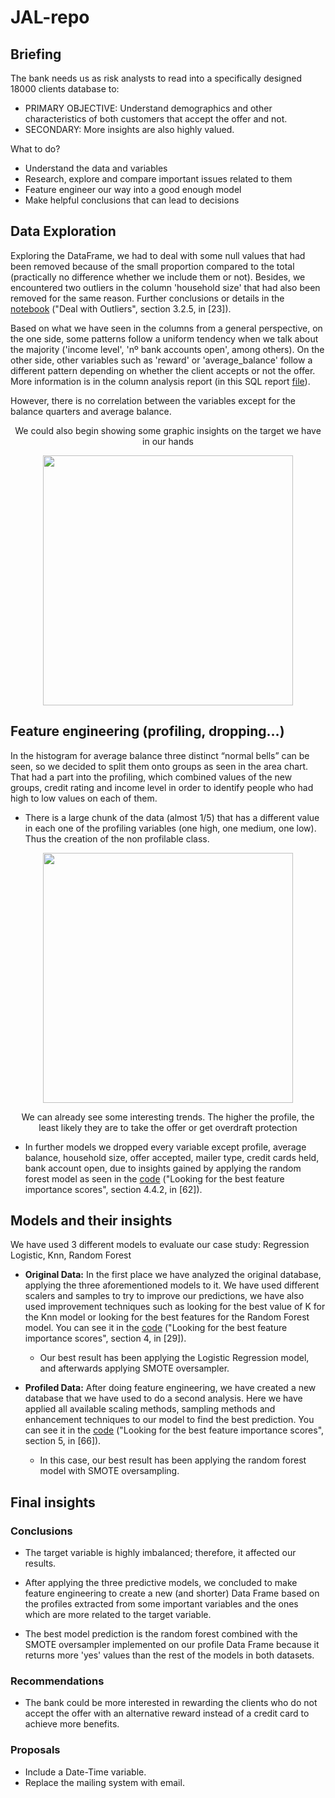 # JAL-repo

## Briefing
The bank needs us as risk analysts to read into a specifically designed 18000 clients database to:
* PRIMARY OBJECTIVE: Understand demographics and other characteristics of both customers that accept the offer and not.
* SECONDARY: More insights are also highly valued.

What to do?
* Understand the data and variables
* Research, explore and compare important issues related to them
* Feature engineer our way into a good enough model
* Make helpful conclusions that can lead to decisions


## Data Exploration

Exploring the DataFrame, we had to deal with some null values that had been removed because of the small proportion compared to the total (practically no difference whether we include them or not). Besides, we encountered two outliers in the column 'household size' that had also been removed for the same reason. Further conclusions or details in the [notebook](https://github.com/JosepTrota/JAL-repo/blob/main/Code/Case%20Studio%20Bank%20Final.ipynb) ("Deal with Outliers", section 3.2.5, in [23]).

Based on what we have seen in the columns from a general perspective, on the one side, some patterns follow a uniform tendency when we talk about the majority ('income level', 'nº bank accounts open', among others). On the other side, other variables such as 'reward' or 'average_balance' follow a different pattern depending on whether the client accepts or not the offer. More information is in the column analysis report (in this SQL report [file](https://github.com/JosepTrota/JAL-repo/blob/main/MySql/Profiles%20and%20patterns.pdf)).

However, there is no correlation between the variables except for the balance quarters and average balance.

<p align="center"> We could also begin showing some graphic insights on the target we have in our hands</p>
<p align="center"><img src="https://user-images.githubusercontent.com/96822258/154541671-856745dd-941b-4c9d-9702-1797873e5155.png"  height="400">


## Feature engineering (profiling, dropping…)
In the histogram for average balance three distinct “normal bells” can be seen, so we decided to split them onto groups as seen in the area chart. That had a part into the profiling, which combined values of the new groups, credit rating and income level in order to identify people who had high to low values on each of them.
-	There is a large chunk of the data (almost 1/5) that has a different value in each one of the profiling variables (one high, one medium, one low). Thus the creation of the non profilable class.

<p align="center"><img src="https://github.com/JosepTrota/JAL-repo/blob/main/Images/Profiling.png?raw=true"  height="400">
<p align="center"> We can already see some interesting trends. The higher the profile, the least likely they are to take the offer or get overdraft protection</p>

-	In further models we dropped every variable except profile, average balance, household size, offer accepted, mailer type, credit cards held, bank account open, due to insights gained by applying the random forest model as seen in the [code](https://github.com/JosepTrota/JAL-repo/blob/main/Code/Case%20Studio%20Bank%20Final.ipynb) ("Looking for the best feature importance scores", section 4.4.2, in [62]).



## Models and their insights

We have used 3 different models to evaluate our case study: Regression Logistic, Knn, Random Forest<BR>
  
- **Original Data:** In the first place we have analyzed the original database, applying the three aforementioned models to it. We have used different scalers and samples to try to improve our predictions, we have also used improvement techniques such as looking for the best value of K for the Knn model or looking for the best features for the Random Forest model. You can see it in the [code](https://github.com/JosepTrota/JAL-repo/blob/main/Code/Case%20Studio%20Bank%20Final.ipynb) ("Looking for the best feature importance scores", section 4, in [29]).<BR>
  
  - Our best result has been applying the Logistic Regression model, and afterwards applying SMOTE oversampler.
  
- **Profiled Data:** After doing feature engineering, we have created a new database that we have used to do a second analysis. Here we have applied all available scaling methods, sampling methods and enhancement techniques to our model to find the best prediction. You can see it in the [code](https://github.com/JosepTrota/JAL-repo/blob/main/Code/Case%20Studio%20Bank%20Final.ipynb) ("Looking for the best feature importance scores", section 5, in [66]).
  
  - In this case, our best result has been applying the random forest model with SMOTE oversampling.
  
## Final insights

### Conclusions
  
- The target variable is highly imbalanced; therefore, it affected our results.

- After applying the three predictive models, we concluded to make feature engineering to create a new (and shorter) Data Frame based on the profiles extracted from some important variables and the ones which are more related to the target variable.

- The best model prediction is the random forest combined with the SMOTE oversampler implemented on our profile Data Frame because it returns more 'yes' values than the rest of the models in both datasets.

### Recommendations
  
- The bank could be more interested in rewarding the clients who do not accept the offer with an alternative reward instead of a credit card to achieve more benefits.

### Proposals

- Include a Date-Time variable.
- Replace the mailing system with email.



  
  
  
  
  
